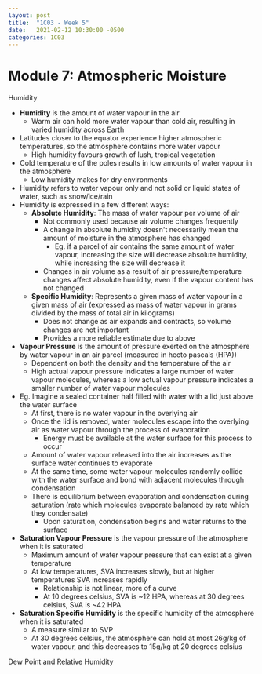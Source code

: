 ```yaml
---
layout: post
title:  "1C03 - Week 5"
date:   2021-02-12 10:30:00 -0500
categories: 1C03
---
```


Module 7: Atmospheric Moisture
===

Humidity
- **Humidity** is the amount of water vapour in the air
    - Warm air can hold more water vapour than cold air, resulting in varied humidity across Earth
- Latitudes closer to the equator experience higher atmospheric temperatures, so the atmosphere contains more water vapour
    - High humidity favours growth of lush, tropical vegetation
- Cold temperature of the poles results in low amounts of water vapour in the atmosphere
    - Low humidity makes for dry environments
- Humidity refers to water vapour only and not solid or liquid states of water, such as snow/ice/rain
- Humidity is expressed in a few different ways:
    - **Absolute Humidity**: The mass of water vapour per volume of air
        - Not commonly used because air volume changes frequently
        - A change in absolute humidity doesn't necessarily mean the amount of moisture in the atmosphere has changed
            - Eg. if a parcel of air contains the same amount of water vapour, increasing the size will decrease absolute humidity, while increasing the size will decrease it
        - Changes in air volume as a result of air pressure/temperature changes affect absolute humidity, even if the vapour content has not changed
    - **Specific Humidity**: Represents a given mass of water vapour in a given mass of air (expressed as mass of water vapour in grams divided by the mass of total air in kilograms)
        - Does not change as air expands and contracts, so volume changes are not important
        - Provides a more reliable estimate due to above
- **Vapour Pressure** is the amount of pressure exerted on the atmosphere by water vapour in an air parcel (measured in hecto pascals (HPA))
    - Dependent on both the density and the temperature of the air
    - High actual vapour pressure indicates a large number of water vapour molecules, whereas a low actual vapour pressure indicates a smaller number of water vapour molecules 
- Eg. Imagine a sealed container half filled with water with a lid just above the water surface
    - At first, there is no water vapour in the overlying air
    - Once the lid is removed, water molecules escape into the overlying air as water vapour through the process of evaporation
        - Energy must be available at the water surface for this process to occur
    - Amount of water vapour released into the air increases as the surface water continues to evaporate
    - At the same time, some water vapour molecules randomly collide with the water surface and bond with adjacent molecules through condensation
    - There is equilibrium between evaporation and condensation during saturation (rate which molecules evaporate balanced by rate which they condensate)
        - Upon saturation, condensation begins and water returns to the surface
- **Saturation Vapour Pressure** is the vapour pressure of the atmosphere when it is saturated
    - Maximum amount of water vapour pressure that can exist at a given temperature
    - At low temperatures, SVA increases slowly, but at higher temperatures SVA increases rapidly
        - Relationship is not linear, more of a curve
        - At 10 degrees celsius, SVA is ~12 HPA, whereas at 30 degrees celsius, SVA is ~42 HPA
- **Saturation Specific Humidity** is the specific humidity of the atmosphere when it is saturated
    - A measure similar to SVP
    - At 30 degrees celsius, the atmosphere can hold at most 26g/kg of water vapour, and this decreases to 15g/kg at 20 degrees celsius

Dew Point and Relative Humidity